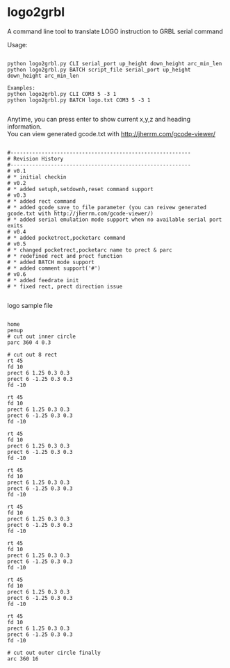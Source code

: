 # logo2grbl
A command line tool to translate LOGO instruction to GRBL serial command

Usage:<br>
<pre><code>
python logo2grbl.py CLI serial_port up_height down_height arc_min_len
python logo2grbl.py BATCH script_file serial_port up_height down_height arc_min_len

Examples:
python logo2grbl.py CLI COM3 5 -3 1
python logo2grbl.py BATCH logo.txt COM3 5 -3 1

</code></pre>

Anytime, you can press enter to show current x,y,z and heading information.<br>
You can view generated gcode.txt with http://jherrm.com/gcode-viewer/

<pre><code>
#----------------------------------------------------------
# Revision History
#----------------------------------------------------------
# v0.1
# * initial checkin
# v0.2
# * added setuph,setdownh,reset command support
# v0.3
# * added rect command
# * added gcode_save_to_file parameter (you can reivew generated gcode.txt with http://jherrm.com/gcode-viewer/)
# * added serial emulation mode support when no available serial port exits
# v0.4
# * added pocketrect,pocketarc command
# v0.5
# * changed pocketrect,pocketarc name to prect & parc
# * redefined rect and prect function
# * added BATCH mode support
# * added comment support('#')
# v0.6
# * added feedrate init
# * fixed rect, prect direction issue

</code></pre>

logo sample file
<pre><code>
home
penup
# cut out inner circle
parc 360 4 0.3

# cut out 8 rect
rt 45
fd 10
prect 6 1.25 0.3 0.3
prect 6 -1.25 0.3 0.3
fd -10

rt 45
fd 10
prect 6 1.25 0.3 0.3
prect 6 -1.25 0.3 0.3
fd -10

rt 45
fd 10
prect 6 1.25 0.3 0.3
prect 6 -1.25 0.3 0.3
fd -10

rt 45
fd 10
prect 6 1.25 0.3 0.3
prect 6 -1.25 0.3 0.3
fd -10

rt 45
fd 10
prect 6 1.25 0.3 0.3
prect 6 -1.25 0.3 0.3
fd -10

rt 45
fd 10
prect 6 1.25 0.3 0.3
prect 6 -1.25 0.3 0.3
fd -10

rt 45
fd 10
prect 6 1.25 0.3 0.3
prect 6 -1.25 0.3 0.3
fd -10

rt 45
fd 10
prect 6 1.25 0.3 0.3
prect 6 -1.25 0.3 0.3
fd -10

# cut out outer circle finally
arc 360 16
</code></pre>
